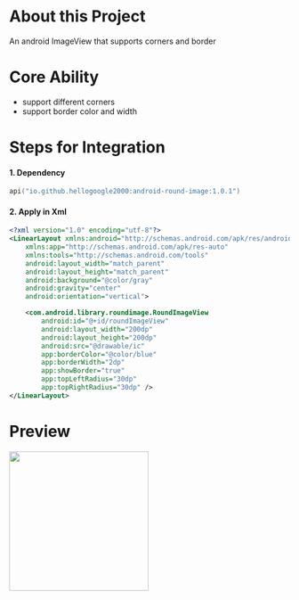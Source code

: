 # About this Project

An android ImageView that supports corners and border

# Core Ability

- support different corners
- support border color and width

# Steps for Integration

#### 1. Dependency

```kotlin
api("io.github.hellogoogle2000:android-round-image:1.0.1")
```

#### 2. Apply in Xml

```xml
<?xml version="1.0" encoding="utf-8"?>
<LinearLayout xmlns:android="http://schemas.android.com/apk/res/android"
    xmlns:app="http://schemas.android.com/apk/res-auto"
    xmlns:tools="http://schemas.android.com/tools"
    android:layout_width="match_parent"
    android:layout_height="match_parent"
    android:background="@color/gray"
    android:gravity="center"
    android:orientation="vertical">

    <com.android.library.roundimage.RoundImageView
        android:id="@+id/roundImageView"
        android:layout_width="200dp"
        android:layout_height="200dp"
        android:src="@drawable/ic"
        app:borderColor="@color/blue"
        app:borderWidth="2dp"
        app:showBorder="true"
        app:topLeftRadius="30dp"
        app:topRightRadius="30dp" />
</LinearLayout>
```

# Preview

<img src="https://github.com/user-attachments/assets/dc78c8ba-e9fd-44ee-ab77-c38327a83f42" height="250"><br>
